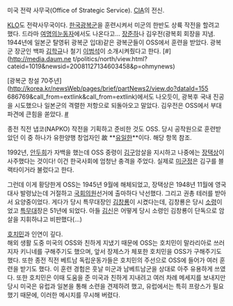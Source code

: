 미국 전략 사무국(Office of Strategic Service). [CIA](%EB%AF%B8%EA%B5%AD%20%EC%A4%91%EC%95%99%20%EC%A0%95%EB%B3%B4%EA%B5%AD.md)의 전신.

[KLO](KLO.md)도 전략사무국이다. [한국광복군](%ED%95%9C%EA%B5%AD%20%EA%B4%91%EB%B3%B5%EA%B5%B0.md)을 훈련시켜서 미군의 한반도 상륙
작전을 할려고 했다. 드라마 [여명의눈동자](%EC%97%AC%EB%AA%85%EC%9D%98%20%EB%88%88%EB%8F%99%EC%9E%90.md)에서도
나온다고... [장준하](%EC%9E%A5%EC%A4%80%ED%95%98.md)나 김우전(광복회 회장을 지냄. 1944년에 일본군
탈영뒤 광복군 입대)같은 광복군들이 OSS에서 훈련을 받았다. 광복군 장군인 백파
[김학규](%EA%B9%80%ED%95%99%EA%B7%9C.md)나 철기
[이범석](%EC%9D%B4%EB%B2%94%EC%84%9D.md)이 소개시켜줬다고 한다. [#](http://media.daum.ne
t/politics/north/view.html?cateid=1019&newsid=20081127134603458&p=ohmynews)

[광복군 창설 70주년](http://korea.kr/newsWeb/pages/brief/partNews2/view.do?dataId=155
686769&call_from=extlink&call_from=extlink)에서도 나오듯이, 광복후 국내 진공을 시도했으나 일본군의 격렬한
저항으로 되돌아오고 말았다. 김우전은 OSS에서 부대 파견에 큰힘을 쏟았다.
[#](http://www.asiae.co.kr/news/view.htm?idxno=2011041311050663733)

종전 직전 냅코(NAPKO) 작전을 기획하고 준비한 것도 OSS. 당시 공작원으로 훈련받았던 이 중 하나가 유한양행 창업자인 故
**[유일한](%EC%9C%A0%EC%9D%BC%ED%95%9C.md)**이다. 해당 항목 참조.

1992년, [안두희](%EC%95%88%EB%91%90%ED%9D%AC.md)가 자백을 했는데 OSS 중령이
[김구](%EA%B9%80%EA%B5%AC.md)암살을 지시하고 나중에는
[장택상](%EC%9E%A5%ED%83%9D%EC%83%81.md)이 사주했다는 것이다! 이건 한국사회에 엄청난 충격을 주었다. 실제로
[미군정](%EB%AF%B8%EA%B5%B0%EC%A0%95.md)은 김구를 블랙타이거라 불렀다고 한다.

그런데 이게 황당한게 OSS는 1945년 9월에 해체되었고, 장택상은 1948년 11월에 영국대사 발령났는데 거절하고
[국회의원](%EA%B5%AD%ED%9A%8C%EC%9D%98%EC%9B%90.md)선거에 출마하다 낙선했다. 그리고 권총 테러를
받아서 요양중이었다. 게다가 당시 특무대장인 [김창룡](%EA%B9%80%EC%B0%BD%EB%A3%A1.md)이 시켰다는데, 김창룡은
당시 [소령](%EC%86%8C%EB%A0%B9.md)이었고
[특무대](%EA%B5%AD%EA%B5%B0%EA%B8%B0%EB%AC%B4%EC%82%AC%EB%A0%B9%EB%B6%80.md)장은
51년에 되었다. 아들 [김신](%EA%B9%80%EC%8B%A0.md)은 어떻게 당시 소령인 김창룡이 단독으로 암살을 지휘하냐고
비판했다(...)

[호치민](%ED%98%B8%EC%B9%98%EB%AF%BC.md)과 인연이 깊다.  
해외 생활 도중 미국의 OSS와 친하게 지냈기 때문에 OSS는 호치민이 말라리아로 쓰러지자 키니네를 구해주기도 했으며, 앞서 장제스가 체포한
호치민을 OSS가 구해주기도 했다. 또한 종전 직전 베트남 독립운동가들은 호치민의 주선으로 OSS에 들어가 여러 훈련을 받기도 했다. 이
훈련 경험은 훗날 미군과 남베트남군을 상대로 아주 유용하게 쓰였다. 또한 호치민은 이때 도움을 준 미국과 친하게 지내려고 여러 차례 메세지를
보내지만 당시 미국은 유럽과 일본을 통해 소련을 견제하려 했고, 유럽에서는 특히 프랑스가 필요했기 때문에, 이러한 메시지를 무시해 버렸다.

